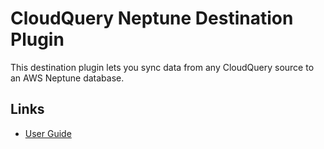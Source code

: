 # CloudQuery Neptune Destination Plugin

This destination plugin lets you sync data from any CloudQuery source to an AWS Neptune database.

## Links

- [User Guide](https://cloudquery.io/docs/plugins/destinations/neptune/overview)